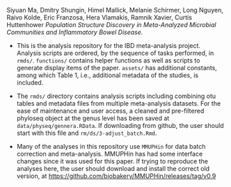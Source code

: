 Siyuan Ma, Dmitry Shungin, Himel Mallick, Melanie Schirmer, Long Nguyen, Raivo Kolde, Eric Franzosa, Hera Vlamakis, Ramnik Xavier, Curtis Huttenhower *Population Structure Discovery in Meta-Analyzed Microbial Communities and Inflammatory Bowel Disease.*

* This is the analysis repository for the IBD meta-analysis project. Analysis scripts are ordered, by the sequence of tasks performed, in `rmds/`. `functions/` contains helper functions as well as scripts to generate display items of the paper. `assets/` has additional constants, among which Table 1, i.e., additional metadata of the studies, is included.

* The `rmds/` directory contains analysis scripts including combining otu tables and metadata files from multiple meta-analysis datasets. For the ease of maintenance and user access, a cleaned and pre-filtered phyloseq object at the genus level has been saved at `data/physeq/gennera.RData`. If downloading from github,
the user should start with this file and `rm/ds/3-adjust_batch.Rmd`.

* Many of the analyses in this repository use `MMUPHin` for data batch correction and meta-analysis. MMUPHin has had some interface changes since it was used for this paper. If trying to reproduce the analyses here, the user should download and install the correct old version, at https://github.com/biobakery/MMUPHin/releases/tag/v0.9